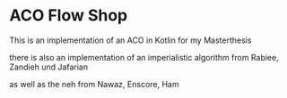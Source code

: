 # ACO Flow Shop

This is an implementation of an ACO in Kotlin for my Masterthesis

there is also an implementation of an imperialistic algorithm from Rabiee, Zandieh und Jafarian

as well as the neh from Nawaz, Enscore, Ham
